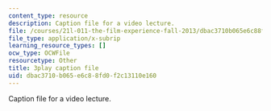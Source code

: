 ```yaml
---
content_type: resource
description: Caption file for a video lecture.
file: /courses/21l-011-the-film-experience-fall-2013/dbac3710b065e6c88fd0f2c13110e160_LFOsw1Vccac.srt
file_type: application/x-subrip
learning_resource_types: []
ocw_type: OCWFile
resourcetype: Other
title: 3play caption file
uid: dbac3710-b065-e6c8-8fd0-f2c13110e160
---
```

Caption file for a video lecture.

